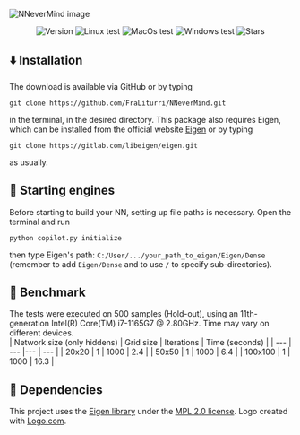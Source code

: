 
![NNeverMind image](https://github.com/user-attachments/assets/d575f505-557b-41b2-a67e-bb96a8a33fbc)

<p align="center">
  <img src ="https://img.shields.io/github/v/tag/FraLiturri/NNeverMind?label=version&sort=semver" alt="Version">
  <img src="https://github.com/FraLiturri/NNeverMind/actions/workflows/linux.yml/badge.svg?branch=Development" alt="Linux test">
  <img src="https://github.com/FraLiturri/NNeverMind/actions/workflows/macos.yml/badge.svg?branch=Development" alt="MacOs test">
  <img src="https://github.com/FraLiturri/NNeverMind/actions/workflows/windows.yml/badge.svg?branch=Development" alt="Windows test">
  <img src="https://img.shields.io/github/stars/FraLiturri/NNeverMind" alt= "Stars">
</p>

## ⬇️ Installation 
The download is available via GitHub or by typing
```
git clone https://github.com/FraLiturri/NNeverMind.git
```
in the terminal, in the desired directory. 
This package also requires Eigen, which can be installed from the official website [Eigen](https://eigen.tuxfamily.org/index.php?title=Main_Page) or by typing 
```
git clone https://gitlab.com/libeigen/eigen.git
```
as usually.

## 🚀 Starting engines
Before starting to build your NN, setting up file paths is necessary. Open the terminal and run
```
python copilot.py initialize
```
then type Eigen's path: `C:/User/.../your_path_to_eigen/Eigen/Dense` (remember to add `Eigen/Dense` and to use `/` to specify sub-directories).  


## 📖 Benchmark
The tests were executed on 500 samples (Hold-out), using an 11th-generation Intel(R) Core(TM) i7-1165G7 @ 2.80GHz. Time may vary on different devices.  
| Network size (only hiddens) | Grid size | Iterations | Time (seconds) |
| --- | --- |--- | --- |
| 20x20 | 1 | 1000 | 2.4 |
| 50x50 | 1 | 1000 | 6.4 |
| 100x100 | 1 | 1000 | 16.3 |

## 🧱 Dependencies
This project uses the [Eigen library](https://eigen.tuxfamily.org/) under the [MPL 2.0 license](https://opensource.org/licenses/MPL-2.0). 
Logo created with [Logo.com](https://logo.com/). 
